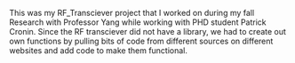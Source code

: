 This was my RF_Transciever project that I worked on during my fall Research with Professor Yang while working with
PHD student Patrick Cronin. Since the RF transciever did not have a library, we had to create out own functions by pulling bits of code
from different sources on different websites and add code to make them functional.
